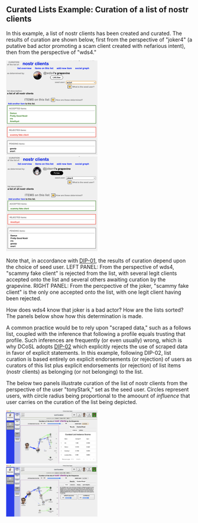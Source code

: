## Curated Lists Example: Curation of a list of nostr clients

In this example, a list of nostr clients has been created and curated. The results of curation are shown below, first from the perspective of "joker4" (a putative bad actor promoting a scam client created with nefarious intent), then from the perspective of "wds4."

<span style="display:inline-block" >
  <img src="../../.erb/img/nostrClientsCurationImg2.png" width="49%" display="inline-block" />
</span>
<span style="display:inline-block" >
  <img src="../../.erb/img/nostrClientsCurationImg1.png" width="49%" display="inline-block" />
</span>

Note that, in accordance with [DIP-01](https://github.com/wds4/DCoSL/blob/main/dips/coreProtocol/01.md), the results of curation depend upon the choice of seed user. LEFT PANEL: From the perspective of wds4, "scammy fake client" is rejected from the list, with several legit clients accepted onto the list and several others awaiting curation by the grapevine. RIGHT PANEL: From the percpective of the joker, "scammy fake client" is the only one accepted onto the list, with one legit client having been rejected. 

How does wds4 know that joker is a bad actor? How are the lists sorted? The panels below show how this determination is made.

A common practice would be to rely upon "scraped data," such as a follows list, coupled with the inference that following a profile equals trusting that profile. Such inferences are frequently (or even usually) wrong, which is why DCoSL adopts [DIP-02](https://github.com/wds4/DCoSL/blob/main/dips/coreProtocol/02.md) which explicitly rejects the use of scraped data in favor of explicit statements. In this example, following DIP-02, list curation is based entirely on explicit endorsements (or rejection) of users as curators of this list plus explicit endorsements (or rejection) of list items (nostr clients) as belonging (or not belonging) to the list.

The below two panels illustrate curation of the list of nostr clients from the perspective of the user "tonyStark," set as the seed user. Circles represent users, with circle radius being proportional to the amoount of <i>influence</i> that user carries on the curation of the list being depicted. 

<span style="display:inline-block" >
  <img src="../../.erb/img/listCuration1.png" width="49%" display="inline-block" />
</span>
<span style="display:inline-block" >
  <img src="../../.erb/img/listCuration2.png" width="49%" display="inline-block" />
</span>
